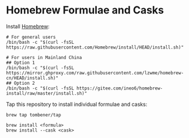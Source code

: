 # Homebrew Formulae and Casks

Install [Homebrew](https://brew.sh/):

```shell
# For general users
/bin/bash -c "$(curl -fsSL https://raw.githubusercontent.com/Homebrew/install/HEAD/install.sh)"

# For users in Mainland China
## Option 1
/bin/bash -c "$(curl -fsSL https://mirror.ghproxy.com/raw.githubusercontent.com/lzwme/homebrew-cn/HEAD/install.sh)"
## Option 2
/bin/bash -c "$(curl -fsSL https://gitee.com/ineo6/homebrew-install/raw/master/install.sh)"
```

<!-- Install via [Brewfile.rb](Brewfile.rb) in the current directory. Make sure you have read the file and understand what it does before running it:

```shell
brew bundle --file Brewfile.rb
``` -->

Tap this repository to install individual formulae and casks:

```shell
brew tap tombener/tap

brew install <formula>
brew install --cask <cask>
```
